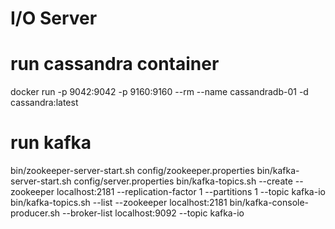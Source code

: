 # I/O Server

# run cassandra container 
docker run -p 9042:9042 -p 9160:9160 --rm --name cassandradb-01 -d cassandra:latest

# run kafka
bin/zookeeper-server-start.sh config/zookeeper.properties
bin/kafka-server-start.sh config/server.properties
bin/kafka-topics.sh --create --zookeeper localhost:2181 --replication-factor 1 --partitions 1 --topic kafka-io
bin/kafka-topics.sh --list --zookeeper localhost:2181
bin/kafka-console-producer.sh --broker-list localhost:9092 --topic kafka-io
 



